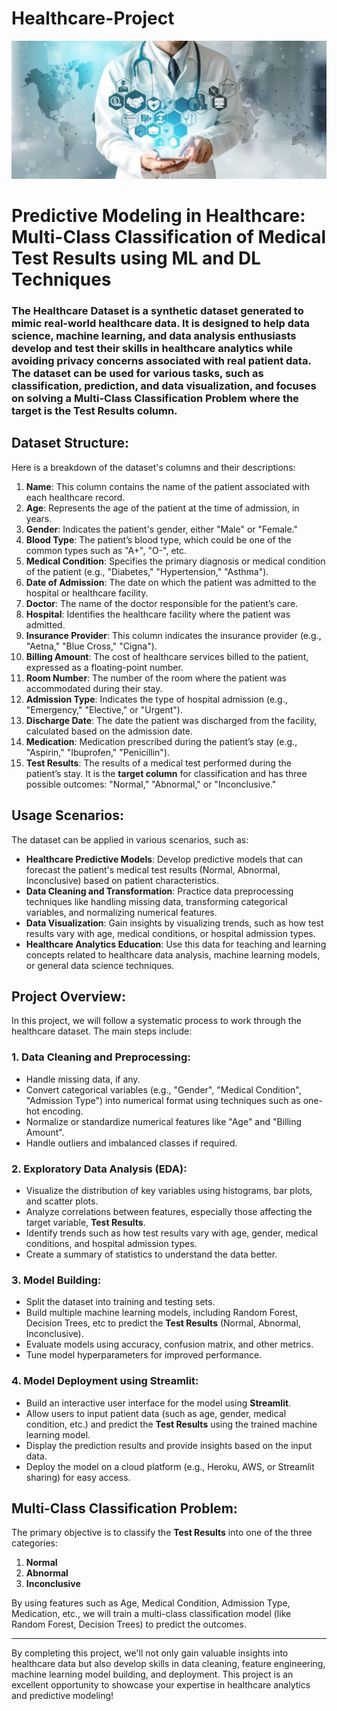 # Healthcare-Project
![Healthcare](Digital-Healthcare-Trends.jpg)

# Predictive Modeling in Healthcare: Multi-Class Classification of Medical Test Results using ML and DL Techniques
### The Healthcare Dataset is a synthetic dataset generated to mimic real-world healthcare data. It is designed to help data science, machine learning, and data analysis enthusiasts develop and test their skills in healthcare analytics while avoiding privacy concerns associated with real patient data. The dataset can be used for various tasks, such as classification, prediction, and data visualization, and focuses on solving a Multi-Class Classification Problem where the target is the **Test Results** column.

## Dataset Structure:

Here is a breakdown of the dataset's columns and their descriptions:

1. **Name**: This column contains the name of the patient associated with each healthcare record.
2. **Age**: Represents the age of the patient at the time of admission, in years.
3. **Gender**: Indicates the patient's gender, either "Male" or "Female."
4. **Blood Type**: The patient’s blood type, which could be one of the common types such as "A+", "O-", etc.
5. **Medical Condition**: Specifies the primary diagnosis or medical condition of the patient (e.g., "Diabetes," "Hypertension," "Asthma").
6. **Date of Admission**: The date on which the patient was admitted to the hospital or healthcare facility.
7. **Doctor**: The name of the doctor responsible for the patient’s care.
8. **Hospital**: Identifies the healthcare facility where the patient was admitted.
9. **Insurance Provider**: This column indicates the insurance provider (e.g., "Aetna," "Blue Cross," "Cigna").
10. **Billing Amount**: The cost of healthcare services billed to the patient, expressed as a floating-point number.
11. **Room Number**: The number of the room where the patient was accommodated during their stay.
12. **Admission Type**: Indicates the type of hospital admission (e.g., "Emergency," "Elective," or "Urgent").
13. **Discharge Date**: The date the patient was discharged from the facility, calculated based on the admission date.
14. **Medication**: Medication prescribed during the patient’s stay (e.g., "Aspirin," "Ibuprofen," "Penicillin").
15. **Test Results**: The results of a medical test performed during the patient’s stay. It is the **target column** for classification and has three possible outcomes: "Normal," "Abnormal," or "Inconclusive."

## Usage Scenarios:

The dataset can be applied in various scenarios, such as:

- **Healthcare Predictive Models**: Develop predictive models that can forecast the patient's medical test results (Normal, Abnormal, Inconclusive) based on patient characteristics.
- **Data Cleaning and Transformation**: Practice data preprocessing techniques like handling missing data, transforming categorical variables, and normalizing numerical features.
- **Data Visualization**: Gain insights by visualizing trends, such as how test results vary with age, medical conditions, or hospital admission types.
- **Healthcare Analytics Education**: Use this data for teaching and learning concepts related to healthcare data analysis, machine learning models, or general data science techniques.

## Project Overview:

In this project, we will follow a systematic process to work through the healthcare dataset. The main steps include:

### 1. **Data Cleaning and Preprocessing:**
   - Handle missing data, if any.
   - Convert categorical variables (e.g., "Gender", "Medical Condition", "Admission Type") into numerical format using techniques such as one-hot encoding.
   - Normalize or standardize numerical features like "Age" and "Billing Amount".
   - Handle outliers and imbalanced classes if required.

### 2. **Exploratory Data Analysis (EDA):**
   - Visualize the distribution of key variables using histograms, bar plots, and scatter plots.
   - Analyze correlations between features, especially those affecting the target variable, **Test Results**.
   - Identify trends such as how test results vary with age, gender, medical conditions, and hospital admission types.
   - Create a summary of statistics to understand the data better.

### 3. **Model Building:**
   - Split the dataset into training and testing sets.
   - Build multiple machine learning models, including Random Forest, Decision Trees, etc to predict the **Test Results** (Normal, Abnormal, Inconclusive).
   - Evaluate models using accuracy, confusion matrix, and other metrics.
   - Tune model hyperparameters for improved performance.

### 4. **Model Deployment using Streamlit:**
   - Build an interactive user interface for the model using **Streamlit**.
   - Allow users to input patient data (such as age, gender, medical condition, etc.) and predict the **Test Results** using the trained machine learning model.
   - Display the prediction results and provide insights based on the input data.
   - Deploy the model on a cloud platform (e.g., Heroku, AWS, or Streamlit sharing) for easy access.

## Multi-Class Classification Problem:

The primary objective is to classify the **Test Results** into one of the three categories:

1. **Normal**
2. **Abnormal**
3. **Inconclusive**

By using features such as Age, Medical Condition, Admission Type, Medication, etc., we will train a multi-class classification model (like Random Forest, Decision Trees) to predict the outcomes.

---

By completing this project, we'll not only gain valuable insights into healthcare data but also develop skills in data cleaning, feature engineering, machine learning model building, and deployment. This project is an excellent opportunity to showcase your expertise in healthcare analytics and predictive modeling!
